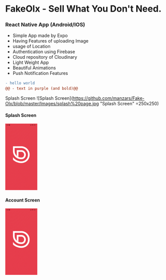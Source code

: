 # FakeOlx - Sell What You Don't Need. 
### React Native App (Android/IOS)

* Simple App made by Expo
* Having Features of uploading Image
* usage of Location
* Authentication using Firebase
* Cloud repository of Cloudinary
* Light Weight App
* Beautiful Animations
* Push Notification Features
```diff
- hello world
@@ - text in purple (and bold)@@
```


Splash Screen
![Splash Screen](https://github.com/manzars/Fake-Olx/blob/master/Images/splash%20page.jpg "Splash Screen" =250x250)

#### Splash Screen
<img src="https://github.com/manzars/Fake-Olx/blob/master/Images/splash%20page.jpg" width=20% height=20%>

#### Account Screen
<img src="https://github.com/manzars/Fake-Olx/blob/master/Images/splash%20page.jpg" width=20% height=20%>
